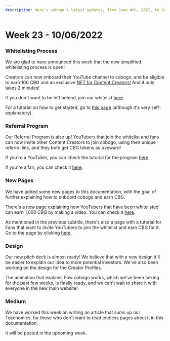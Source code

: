 ```yaml
---
description: Here's cobogo's latest updates, from June 4th, 2021, to June 10th, 2022
---
```


# Week 23 - 10/06/2022

### Whitelisting Process

We are glad to have announced this week that the new simplified whitelisting process is open!

Creators can now onboard their YouTube channel to cobogo, and be eligible to earn 100 CBG and an exclusive [NFT for Content Creators!](broken-reference) And it only takes 2 minutes!

If you don't want to be left behind, join our whitelist [here](https://app.cobogo.social/).

For a tutorial on how to get started, go to [this page](../../cobogo-social/getting-started.md) (although it's very self-explanatory).

### Referral Program

Our Referral Program is also up! YouTubers that join the whitelist and fans can now invite other Content Creators to join cobogo, using their unique referral link, and they both get CBG tokens as a reward!

If you're a YouTuber, you can check the tutorial for the program [here](../../cobogo-social/referral-program.md).

If you're a fan, you can check it [here](../../fans/referral-program.md).

### New Pages

We have added some new pages to this documentation, with the goal of further explaining how to onboard cobogo and earn CBG.

There's a new page explaining how YouTubers that have been whitelisted can earn 1,000 CBG by making a video. You can check it [here](../../cobogo-social/making-a-video.md).

As mentioned in the previous subtitle, there's also a page with a tutorial for Fans that want to invite YouTubers to join the whitelist and earn CBG for it. Go to the page by clicking [here](../../fans/referral-program.md).

### Design

Our new pitch deck is almost ready! We believe that with a new design it'll be easier to explain our idea to more potential investors. We've also been working on the design for the Creator Profiles.

The animation that explains how cobogo works, which we've been talking for the past few weeks, is finally ready, and we can't wait to share it with everyone in the new main website!

### Medium

We have worked this week on writing an article that sums up our Tokenomics, for those who don't want to read endless pages about it in this documentation.

It will be posted in the upcoming week.
